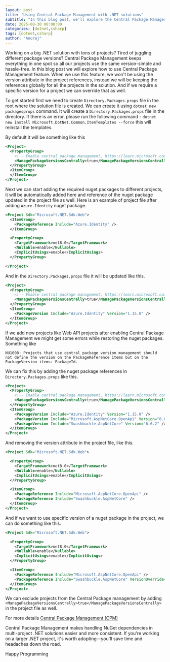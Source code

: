 ```yaml
---
layout: post
title: "Using Central Package Management with .NET solutions"
subtitle: "In this blog post, we'll explore the Central Package Management feature in .NET"
date: 2025-08-30 00:00:00
categories: [dotnet,csharp]
tags: [dotnet,csharp]
author: "Anuraj"
---
```


Working on a big .NET solution with tons of projects? Tired of juggling different package versions? Central Package Management keeps everything in one spot so all our projects use the same version-simple and hassle-free. In this blog post we will explore how to use Central Package Management feature. When we use this feature, we won't be using the version attribute in the project references, instead we will be keeping the references globally for all the projects in the solution. And if we require a specific version for a project we can override that as well.

To get started first we need to create `Directory.Packages.props` file in the root where the solution file is created. We can create it using `dotnet new packagesprops` command. It will create a `Directory.Packages.props` file in the directory. If there is an error, please run the following command - `dotnet new install Microsoft.DotNet.Common.ItemTemplates --force` this will reinstall the templates.

By default it will be something like this

```xml
<Project>
  <PropertyGroup>
    <!-- Enable central package management, https://learn.microsoft.com/en-us/nuget/consume-packages/Central-Package-Management -->
    <ManagePackageVersionsCentrally>true</ManagePackageVersionsCentrally>
  </PropertyGroup>
  <ItemGroup>
  </ItemGroup>
</Project>
```

Next we can start adding the required nuget packages to different projects, it will be automatically added here and reference of the nuget package updated in the project file as well. Here is an example of project file after adding `Azure.Identity` nuget package.

```xml
<Project Sdk="Microsoft.NET.Sdk.Web">
  <ItemGroup>
    <PackageReference Include="Azure.Identity" />
  </ItemGroup>

  <PropertyGroup>
    <TargetFramework>net8.0</TargetFramework>
    <Nullable>enable</Nullable>
    <ImplicitUsings>enable</ImplicitUsings>
  </PropertyGroup>

</Project>
```

And in the `Directory.Packages.props` file it will be updated like this.

```xml
<Project>
  <PropertyGroup>
    <!-- Enable central package management, https://learn.microsoft.com/en-us/nuget/consume-packages/Central-Package-Management -->
    <ManagePackageVersionsCentrally>true</ManagePackageVersionsCentrally>
  </PropertyGroup>
  <ItemGroup>
    <PackageVersion Include="Azure.Identity" Version="1.15.0" />
  </ItemGroup>
</Project>
```

If we add new projects like Web API projects after enabling Central Package Management we might get some errors while restoring the nuget packages. Something like

```
NU1008: Projects that use central package version management should not define the version on the PackageReference items but on the PackageVersion items: PackageId.
```

We can fix this by adding the nuget package references in `Directory.Packages.props` like this.

```xml
<Project>
  <PropertyGroup>
    <!-- Enable central package management, https://learn.microsoft.com/en-us/nuget/consume-packages/Central-Package-Management -->
    <ManagePackageVersionsCentrally>true</ManagePackageVersionsCentrally>
  </PropertyGroup>
  <ItemGroup>
    <PackageVersion Include="Azure.Identity" Version="1.15.0" />
    <PackageVersion Include="Microsoft.AspNetCore.OpenApi" Version="8.0.19" />
    <PackageVersion Include="Swashbuckle.AspNetCore" Version="6.6.2" />
  </ItemGroup>
</Project>
```

And removing the version attribute in the project file, like this.

```xml
<Project Sdk="Microsoft.NET.Sdk.Web">

  <PropertyGroup>
    <TargetFramework>net8.0</TargetFramework>
    <Nullable>enable</Nullable>
    <ImplicitUsings>enable</ImplicitUsings>
  </PropertyGroup>

  <ItemGroup>
    <PackageReference Include="Microsoft.AspNetCore.OpenApi" />
    <PackageReference Include="Swashbuckle.AspNetCore" />
  </ItemGroup>
</Project>

```
And if we want to use specific version of a nuget package in the project, we can do something like this.

```xml
<Project Sdk="Microsoft.NET.Sdk.Web">

  <PropertyGroup>
    <TargetFramework>net8.0</TargetFramework>
    <Nullable>enable</Nullable>
    <ImplicitUsings>enable</ImplicitUsings>
  </PropertyGroup>

  <ItemGroup>
    <PackageReference Include="Microsoft.AspNetCore.OpenApi" />
    <PackageReference Include="Swashbuckle.AspNetCore" VersionOverride="6.6.1" />
  </ItemGroup>
</Project>

```

We can exclude projects from the Central Package management by adding `<ManagePackageVersionsCentrally>true</ManagePackageVersionsCentrally>` in the project file as well.

For more details [Central Package Management (CPM)](https://learn.microsoft.com/en-us/nuget/consume-packages/central-package-management#disabling-central-package-management/?WT.mc_id=DT-MVP-5002040)

Central Package Management makes handling NuGet dependencies in multi-project .NET solutions easier and more consistent. If you're working on a larger .NET project, it's worth adopting—you'll save time and headaches down the road.

Happy Programming